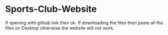 # Sports-Club-Website
If opening with github link then ok.
If downloading the files then paste all the files on Desktop otherwise the website will not work.

